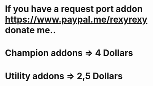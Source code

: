 If you have a request port addon https://www.paypal.me/rexyrexy donate me..
=============================================================================
Champion addons => 4 Dollars
=============================================================================
Utility addons => 2,5 Dollars
=============================================================================
